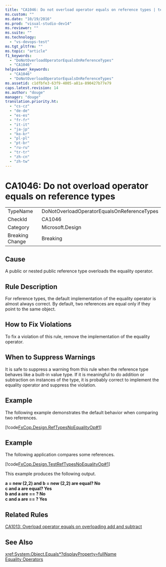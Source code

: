 ```yaml
---
title: "CA1046: Do not overload operator equals on reference types | testtitle"
ms.custom: ""
ms.date: "10/19/2016"
ms.prod: "visual-studio-dev14"
ms.reviewer: ""
ms.suite: ""
ms.technology: 
  - "vs-devops-test"
ms.tgt_pltfrm: ""
ms.topic: "article"
f1_keywords: 
  - "DoNotOverloadOperatorEqualsOnReferenceTypes"
  - "CA1046"
helpviewer_keywords: 
  - "CA1046"
  - "DoNotOverloadOperatorEqualsOnReferenceTypes"
ms.assetid: c1dfbfe3-63f9-4005-a81a-890427b77e79
caps.latest.revision: 14
ms.author: "douge"
manager: "douge"
translation.priority.ht: 
  - "cs-cz"
  - "de-de"
  - "es-es"
  - "fr-fr"
  - "it-it"
  - "ja-jp"
  - "ko-kr"
  - "pl-pl"
  - "pt-br"
  - "ru-ru"
  - "tr-tr"
  - "zh-cn"
  - "zh-tw"
---
```

# CA1046: Do not overload operator equals on reference types
|||  
|-|-|  
|TypeName|DoNotOverloadOperatorEqualsOnReferenceTypes|  
|CheckId|CA1046|  
|Category|Microsoft.Design|  
|Breaking Change|Breaking|  
  
## Cause  
 A public or nested public reference type overloads the equality operator.  
  
## Rule Description  
 For reference types, the default implementation of the equality operator is almost always correct. By default, two references are equal only if they point to the same object.  
  
## How to Fix Violations  
 To fix a violation of this rule, remove the implementation of the equality operator.  
  
## When to Suppress Warnings  
 It is safe to suppress a warning from this rule when the reference type behaves like a built-in value type. If it is meaningful to do addition or subtraction on instances of the type, it is probably correct to implement the equality operator and suppress the violation.  
  
## Example  
 The following example demonstrates the default behavior when comparing two references.  
  
 [!code[FxCop.Design.RefTypesNoEqualityOp#1](../code-quality/codesnippet/CSharp/ca1046--do-not-overload-operator-equals-on-reference-types_1.cs)]  
  
## Example  
 The following application compares some references.  
  
 [!code[FxCop.Design.TestRefTypesNoEqualityOp#1](../code-quality/codesnippet/CSharp/ca1046--do-not-overload-operator-equals-on-reference-types_2.cs)]  
  
 This example produces the following output.  
  
 **a = new (2,2) and b = new (2,2) are equal? No**  
**c and a are equal? Yes**  
**b and a are == ? No**  
**c and a are == ? Yes**   
## Related Rules  
 [CA1013: Overload operator equals on overloading add and subtract](../code-quality/ca1013--overload-operator-equals-on-overloading-add-and-subtract.md)  
  
## See Also  
 <xref:System.Object.Equals*?displayProperty=fullName>   
 [Equality Operators](../Topic/Equality%20Operators.md)